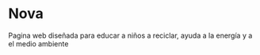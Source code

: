 # Nova
Pagina web diseñada para educar a niños a reciclar, ayuda a la energía y a el medio ambiente
